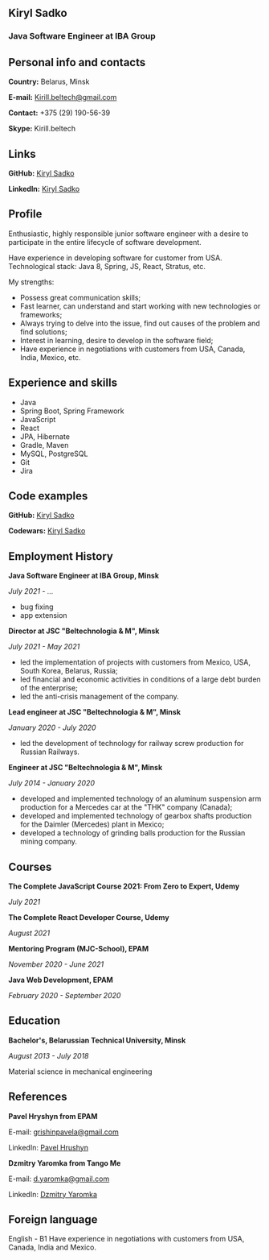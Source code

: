 ## Kiryl Sadko
### Java Software Engineer at IBA Group


## Personal info and contacts
**Country:** Belarus, Minsk

**E-mail:** Kirill.beltech@gmail.com

**Contact:** +375 (29) 190-56-39

**Skype:** Kirill.beltech


## Links
**GitHub:** [Kiryl Sadko](https://github.com/Kiryl-Sadko/)

**LinkedIn:** [Kiryl Sadko](https://www.linkedin.com/in/kiryl-sadko-64a62a197/)


## Profile
Enthusiastic, highly responsible junior software engineer with a desire to
participate in the entire lifecycle of software development.

Have experience in developing software for customer from USA.
Technological stack: Java 8, Spring, JS, React, Stratus, etc.

My strengths:
- Possess great communication skills;
- Fast learner, can understand and start working with new technologies or
frameworks;
- Always trying to delve into the issue, find out causes of the problem and
find solutions;
- Interest in learning, desire to develop in the software field;
- Have experience in negotiations with customers from USA, Canada, India,
Mexico, etc.


## Experience and skills
- Java
- Spring Boot, Spring Framework
- JavaScript
- React
- JPA, Hibernate
- Gradle, Maven
- MySQL, PostgreSQL
- Git
- Jira


## Code examples
**GitHub:** [Kiryl Sadko](https://github.com/Kiryl-Sadko/)

**Codewars:** [Kiryl Sadko](https://www.codewars.com/users/Kiryl-Sadko)


## Employment History
**Java Software Engineer at IBA Group, Minsk**

*July 2021 - ...*
- bug fixing
- app extension

**Director at JSC "Beltechnologia & M", Minsk**

*July 2021 - May 2021*
- led the implementation of projects with customers from Mexico, USA,
South Korea, Belarus, Russia;
- led financial and economic activities in conditions of a large debt burden
of the enterprise;
- led the anti-crisis management of the company.

**Lead engineer at JSC "Beltechnologia & M", Minsk**

*January 2020 - July 2020*
- led the development of technology for railway screw production for
Russian Railways.

**Engineer at JSC "Beltechnologia & M", Minsk**

*July 2014 - January 2020*
- developed and implemented technology of an aluminum suspension arm
production for a Mercedes car at the "THK" company (Canada);
- developed and implemented technology of gearbox shafts production for
the Daimler (Mercedes) plant in Mexico;
- developed a technology of grinding balls production for the Russian
mining company.


## Courses
**The Complete JavaScript Course 2021: From Zero to Expert, Udemy**

*July 2021*

**The Complete React Developer Course, Udemy**

*August 2021*

**Mentoring Program (MJC-School), EPAM**

*November 2020 - June 2021*

**Java Web Development, EPAM**

*February 2020 - September 2020*


## Education
**Bachelor's, Belarussian Technical University, Minsk**

*August 2013 - July 2018*

Material science in mechanical engineering


## References
**Pavel Hryshyn from EPAM**

E-mail: grishinpavela@gmail.com

LinkedIn: [Pavel Hrushyn](https://www.linkedin.com/in/pavel-hryshyn-26028275/)

**Dzmitry Yaromka from Tango Me**

E-mail: d.yaromka@gmail.com

LinkedIn: [Dzmitry Yaromka](https://www.linkedin.com/in/dzmitry-yaromka-b0b36a19a/)


## Foreign language
English - B1
Have experience in negotiations with customers from USA, Canada, India and Mexico.
